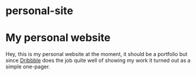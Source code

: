 personal-site
=============

# My personal website

Hey, this is my personal website at the moment, it should be a portfolio but since [Dribbble](https://dribbble.com/joshuasoehn) does the job quite well of showing my work it turned out as a simple one-pager.


